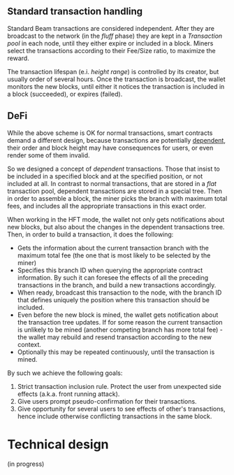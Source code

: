 ## Standard transaction handling

Standard Beam transactions are considered independent. After they are broadcast to the network (in the _fluff_ phase) they are kept in a _Transaction pool_ in each node, until they either expire or included in a block. Miners select the transactions according to their Fee/Size ratio, to maximize the reward.

The transaction lifespan (e.i. _height range_) is controlled by its creator, but usually order of several hours. Once the transaction is broadcast, the wallet monitors the new blocks, until either it notices the transaction is included in a block (succeeded), or expires (failed).


## DeFi

While the above scheme is OK for normal transactions, smart contracts demand a different design, because transactions are potentially <u>dependent</u>, their order and block height may have consequences for users, or even render some of them invalid.

So we designed a concept of _dependent_ transactions. Those that insist to be included in a specified block and at the specified position, or not included at all. 
In contrast to normal transactions, that are stored in a _flat_ transaction pool, dependent transactions are stored in a special tree. Then in order to assemble a block, the miner picks the branch with maximum total fees, and includes all the appropriate transactions in this exact order.

When working in the HFT mode, the wallet not only gets notifications about new blocks, but also about the changes in the dependent transactions tree. Then, in order to build a transaction, it does the following:
* Gets the information about the current transaction branch with the maximum total fee (the one that is most likely to be selected by the miner)
* Specifies this branch ID when querying the appropriate contract information. By such it can foresee the effects of all the preceding transactions in the branch, and build a new transactions accordingly.
* When ready, broadcast this transaction to the node, with the branch ID that defines uniquely the position where this transaction should be included.
* Even before the new block is mined, the wallet gets notification about the transaction tree updates. If for some reason the current transaction is unlikely to be mined (another competing branch has more total fee) - the wallet may rebuild and resend transaction according to the new context.
* Optionally this may be repeated continuously, until the transaction is mined.

By such we achieve the following goals:
1. Strict transaction inclusion rule. Protect the user from unexpected side effects (a.k.a. front running attack).
2. Give users prompt pseudo-confirmation for their transactions.
3. Give opportunity for several users to see effects of other's transactions, hence include otherwise conflicting transactions in the same block.

# Technical design

(in progress)

